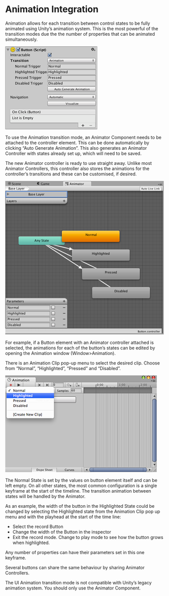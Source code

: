 # Animation Integration

Animation allows for each transition between control states to be fully animated using Unity’s animation system. This is the most powerful of the transition modes due the the number of properties that can be animated simultaneously.

![](Main/GUI_ButtonInspectorAnimation.png)

To use the Animation transition mode, an Animator Component needs to be attached to the controller element. This can be done automatically by clicking “Auto Generate Animation”. This also generates an Animator Controller with states already set up, which will need to be saved.

The new Animator controller is ready to use straight away. Unlike most Animator Controllers, this controller also stores the animations for the controller’s transitions and these can be customised, if desired.

![](Main/GUI_ButtonAnimator.png)

For example, if a Button element with an Animator controller attached is selected, the animations for each of the button’s states can be edited by opening the Animation window (Window>Animation).

There is an Animation Clip pop-up menu to select the desired clip. Choose from “Normal”, “Highlighted”, “Pressed” and “Disabled”.

![](Main/GUI_ButtonAnimationWindow.png)

The Normal State is set by the values on button element itself and can be left empty. On all other states, the most common configuration is a single keyframe at the start of the timeline. The transition animation between states will be handled by the Animator.

As an example, the width of the button in the Highlighted State could be changed by selecting the Highlighted state from the Animation Clip pop up menu and with the playhead at the start of the time line:

* Select the record Button
* Change the width of the Button in the inspector
* Exit the record mode.
Change to play mode to see how the button grows when highlighted.

Any number of properties can have their parameters set in this one keyframe.

Several buttons can share the same behaviour by sharing Animator Controllers.

The UI Animation transition mode is not compatible with Unity’s legacy animation system. You should only use the Animator Component.